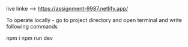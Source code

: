 live linke -->  https://assignment-9987.netlify.app/

To operate locally - 
go to project directory and open terminal and write following commands

npm i
npm run dev
